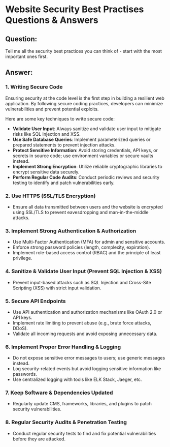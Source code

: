 # Website Security Best Practises Questions & Answers

## Question:
Tell me all the security best practices you can think of - start with the most important ones first.

## Answer:

### 1. Writing Secure Code  
Ensuring security at the code level is the first step in building a resilient web application. By following secure coding practices, developers can minimize vulnerabilities and prevent potential exploits.  

Here are some key techniques to write secure code:  
- **Validate User Input**: Always sanitize and validate user input to mitigate risks like SQL Injection and XSS.  
- **Use Safe Database Queries**: Implement parameterized queries or prepared statements to prevent injection attacks.  
- **Protect Sensitive Information**: Avoid storing credentials, API keys, or secrets in source code; use environment variables or secure vaults instead.  
- **Implement Strong Encryption**: Utilize reliable cryptographic libraries to encrypt sensitive data securely.  
- **Perform Regular Code Audits**: Conduct periodic reviews and security testing to identify and patch vulnerabilities early.

### 2. Use HTTPS (SSL/TLS Encryption)
- Ensure all data transmitted between users and the website is encrypted using SSL/TLS to prevent eavesdropping and man-in-the-middle attacks.

### 3. Implement Strong Authentication & Authorization
- Use Multi-Factor Authentication (MFA) for admin and sensitive accounts.
- Enforce strong password policies (length, complexity, expiration).
- Implement role-based access control (RBAC) and the principle of least privilege.

### 4. Sanitize & Validate User Input (Prevent SQL Injection & XSS)
- Prevent input-based attacks such as SQL Injection and Cross-Site Scripting (XSS) with strict input validation.

### 5. Secure API Endpoints
- Use API authentication and authorization mechanisms like OAuth 2.0 or API keys.
- Implement rate limiting to prevent abuse (e.g., brute force attacks, DDoS).
- Validate all incoming requests and avoid exposing unnecessary data.

### 6. Implement Proper Error Handling & Logging
- Do not expose sensitive error messages to users; use generic messages instead.
- Log security-related events but avoid logging sensitive information like passwords.
- Use centralized logging with tools like ELK Stack, Jaeger, etc.

### 7. Keep Software & Dependencies Updated
- Regularly update CMS, frameworks, libraries, and plugins to patch security vulnerabilities.

### 8. Regular Security Audits & Penetration Testing
- Conduct regular security tests to find and fix potential vulnerabilities before they are attacked.
